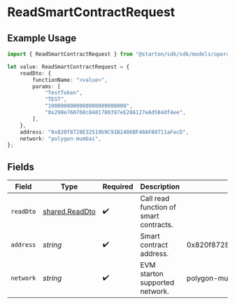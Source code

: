 # ReadSmartContractRequest

## Example Usage

```typescript
import { ReadSmartContractRequest } from "@starton/sdk/sdk/models/operations";

let value: ReadSmartContractRequest = {
    readDto: {
        functionName: "<value>",
        params: [
            "TestToken",
            "TEST",
            "1000000000000000000000000",
            "0x298e760768c8481780397eE28A127eAd584df4ee",
        ],
    },
    address: "0x820f8728E32519b9C91B2406BF48AF80711aFecD",
    network: "polygon-mumbai",
};
```

## Fields

| Field                                                   | Type                                                    | Required                                                | Description                                             | Example                                                 |
| ------------------------------------------------------- | ------------------------------------------------------- | ------------------------------------------------------- | ------------------------------------------------------- | ------------------------------------------------------- |
| `readDto`                                               | [shared.ReadDto](../../../sdk/models/shared/readdto.md) | :heavy_check_mark:                                      | Call read function of smart contracts.                  |                                                         |
| `address`                                               | *string*                                                | :heavy_check_mark:                                      | Smart contract address.                                 | 0x820f8728E32519b9C91B2406BF48AF80711aFecD              |
| `network`                                               | *string*                                                | :heavy_check_mark:                                      | EVM starton supported network.                          | polygon-mumbai                                          |